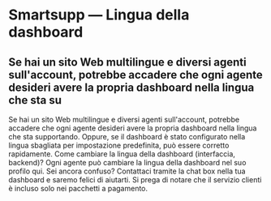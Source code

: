 # Smartsupp — Lingua della dashboard
## Se hai un sito Web multilingue e diversi agenti sull'account, potrebbe accadere che ogni agente desideri avere la propria dashboard nella lingua che sta su
Se hai un sito Web multilingue e diversi agenti sull'account, potrebbe accadere che ogni agente desideri avere la propria dashboard nella lingua che sta supportando. Oppure, se il dashboard è stato configurato nella lingua sbagliata per impostazione predefinita, può essere corretto rapidamente.
Come cambiare la lingua della dashboard (interfaccia, backend)?
Ogni agente può cambiare la lingua della dashboard nel suo profilo qui.
Sei ancora confuso? Contattaci tramite la chat box nella tua dashboard e saremo felici di aiutarti. Si prega di notare che il servizio clienti è incluso solo nei pacchetti a pagamento.

